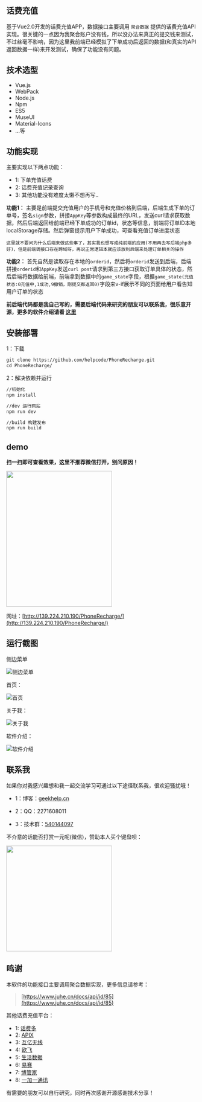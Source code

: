 ## 话费充值

基于Vue2.0开发的话费充值APP，数据接口主要调用 `聚合数据` 提供的话费充值API实现。很关键的一点因为我聚合账户没有钱，所以没办法来真正的提交钱来测试，不过丝毫不影响，因为这里我前端已经模拟了下单成功后返回的数据(和真实的API返回数据一样)来开发测试，确保了功能没有问题。

## 技术选型

- Vue.js
- WebPack
- Node.js
- Npm
- ES5
- MuseUI
- Material-Icons
- ...等

## 功能实现

主要实现以下两点功能：

- 1: 下单充值话费
- 2: 话费充值记录查询
- 3: 其他功能没有难度太懒不想再写..

**功能1：** 主要是前端提交充值用户的手机号和充值价格到后端，后端生成下单的订单号，签名`sign`参数，拼接`AppKey`等参数构成最终的URL，发送curl请求获取数据，然后后端返回给前端已经下单成功的订单id，状态等信息，前端将订单ID本地localStorage存储。然后弹窗提示用户下单成功，可查看充值订单进度状态

`这里就不要问为什么后端来做这些事了，其实我也想写成纯前端的应用(不用再去写后端php多好)，但是前端调接口存在跨域呀，再说正常逻辑本就应该放到后端来处理订单相关的操作`

**功能2：** 首先自然是读取存在本地的`orderid`，然后将`orderid`发送到后端，后端拼接`orderid`和`AppKey`发送`curl post`请求到第三方接口获取订单具体的状态，然后后端将数据给前端，前端拿到数据中的`game_state`字段，根据`game_state(充值状态:0充值中,1成功,9撤销，刚提交都返回0)`字段来v-if展示不同的页面给用户看告知用户订单的状态

**前后端代码都是我自己写的，需要后端代码来研究的朋友可以联系我，很乐意开源，更多的软件介绍请看 [这里](http://139.224.210.190/PhoneRecharge/#/introduce)**

## 安装部署

1：下载

```txt
git clone https://github.com/helpcode/PhoneRecharge.git
cd PhoneRecharge/
```

2：解决依赖并运行

```txt
//初始化
npm install

//dev 运行网站
npm run dev

//build 构建发布
npm run build
```

## demo

**扫一扫即可查看效果，这里不推荐微信打开，别问原因！**

<img src="http://okkzzhtds.bkt.clouddn.com/1491914183.png" width="280" height="360"/>

网址：[http://139.224.210.190/PhoneRecharge/](http://139.224.210.190/PhoneRecharge/)

## 运行截图

侧边菜单

![侧边菜单](http://okkzzhtds.bkt.clouddn.com/menu-phone.png)

首页：

![首页](http://okkzzhtds.bkt.clouddn.com/index-phone.png)

关于我：

![关于我](http://okkzzhtds.bkt.clouddn.com/about-phone.png)

软件介绍：

![软件介绍](http://okkzzhtds.bkt.clouddn.com/introduce-phone.png)

## 联系我

如果你对我感兴趣想和我一起交流学习可通过以下途径联系我，很欢迎骚扰哦！

- 1：博客：[geekhelp.cn](http://geekhelp.cn/)

- 2：QQ：2271608011

- 3：技术群：[540144097](http://shang.qq.com/wpa/qunwpa?idkey=1c684eb6c3d6b32ac50b0d179096ed64124b9db577add0319b7b1a96a0235656)

不介意的话能否打赏一元呢(微信)，赞助本人买个键盘呗：

<img src="http://obl1kak28.bkt.clouddn.com/weixin.png" width="280" height="280"/>

## 鸣谢

本软件的功能接口主要调用聚合数据实现，更多信息请参考：

> [https://www.juhe.cn/docs/api/id/85](https://www.juhe.cn/docs/api/id/85)

其他话费充值平台：

- 1: [话费多](https://www.huafeiduo.com/)
- 2: [APIX](https://www.apix.cn/)
- 3: [互亿无线](http://www.ihuyi.com/)
- 4: [欧飞](http://www.ofcard.com/newb2c)
- 5: [生活数据](http://data.qianmi.com/)
- 6: [易赛](http://www.yisaipay.com/)
- 7: [博管家](http://cz.7654322.com/user/login)
- 8: [一加一通讯](http://chongzhi.yijiayitongxun.com/)

有需要的朋友可以自行研究，同时再次感谢开源感谢技术分享！
